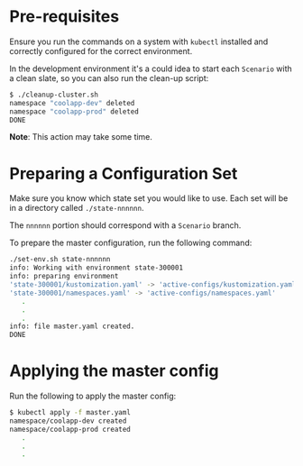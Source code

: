 # Pre-requisites

Ensure you run the commands on a system with `kubectl` installed and correctly configured for the correct environment.

In the development environment it's a could idea to start each `Scenario` with a clean slate, so you can also run the clean-up script:

```bash
$ ./cleanup-cluster.sh 
namespace "coolapp-dev" deleted
namespace "coolapp-prod" deleted
DONE
```

__Note__: This action may take some time.

# Preparing a Configuration Set

Make sure you know which state set you would like to use. Each set will be in a directory called `./state-nnnnnn`.

The `nnnnnn` portion should correspond with a `Scenario` branch.

To prepare the master configuration, run the following command:

```bash
./set-env.sh state-nnnnnn
info: Working with environment state-300001
info: preparing environment
'state-300001/kustomization.yaml' -> 'active-configs/kustomization.yaml'
'state-300001/namespaces.yaml' -> 'active-configs/namespaces.yaml'
   .
   .
   .
info: file master.yaml created.
DONE
```

# Applying the master config

Run the following to apply the master config:

```bash
$ kubectl apply -f master.yaml 
namespace/coolapp-dev created
namespace/coolapp-prod created
   .
   .
   .
```
